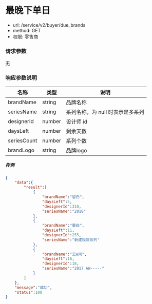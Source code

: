 最晚下单日
=====

- url: /service/v2/buyer/due_brands
- method: GET
- 权限: 零售商

### 请求参数

无

### 响应参数说明

|     名称    |  类型  |               说明               |
|-------------|--------|----------------------------------|
| brandName   | string | 品牌名称                         |
| seriesName  | string | 系列名称，为 null 时表示是多系列 |
| designerId  | number | 设计师 id                        |
| daysLeft    | number | 剩余天数                         |
| seriesCount | number | 系列个数                         |
| brandLogo   | string | 品牌logo                         |


##### 样例

```json
{
	"data":{
		"result":[
			{
				"brandName":"留白",
				"daysLeft":5,
				"designerId":310,
				"seriesName":"2018"
			},
			{
				"brandName":"墨白",
				"daysLeft":11,
				"designerId":255,
				"seriesName":"新建现货系列"
			},
			{
				"brandName":"云e间",
				"daysLeft":16,
				"designerId":18,
				"seriesName":"2017 AW-----"
			}
		]
	},
	"message":"成功",
	"status":100
}
```
